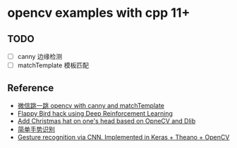 # opencv examples with cpp 11+

## TODO

* [ ] canny 边缘检测
* [ ] matchTemplate 模板匹配

## Reference

* [微信跳一跳 opencv with canny and matchTemplate](https://github.com/moneyDboat/wechat_jump_jump)
* [Flappy Bird hack using Deep Reinforcement Learning](https://github.com/yenchenlin/DeepLearningFlappyBird)
* [Add Christmas hat on one's head based on OpneCV and Dlib](https://github.com/LiuXiaolong19920720/Add-Christmas-Hat)
* [简单手势识别](https://github.com/lzane/Fingers-Detection-using-OpenCV-and-Python)
* [Gesture recognition via CNN. Implemented in Keras + Theano + OpenCV](https://github.com/asingh33/CNNGestureRecognizer)
